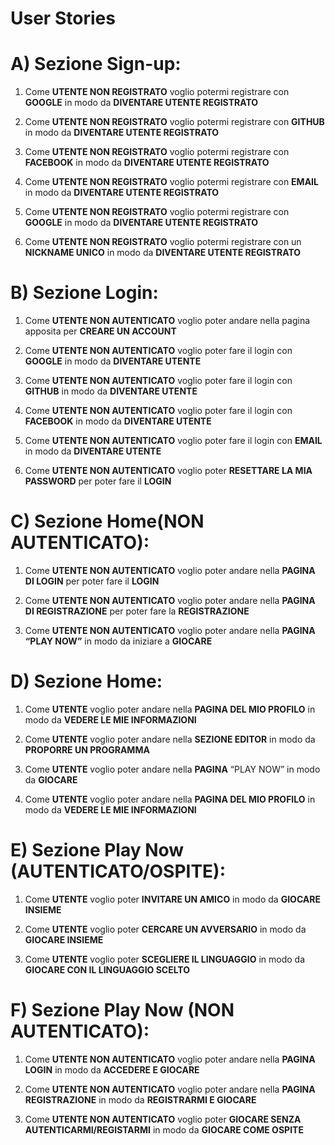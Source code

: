 # User Stories

# A) Sezione Sign-up:
  1. Come **UTENTE NON REGISTRATO** voglio potermi registrare con **GOOGLE** in modo da **DIVENTARE UTENTE REGISTRATO**
  
  2. Come **UTENTE NON REGISTRATO** voglio potermi registrare con **GITHUB** in modo da **DIVENTARE UTENTE REGISTRATO**
  
  3. Come **UTENTE NON REGISTRATO** voglio potermi registrare con **FACEBOOK** in modo da **DIVENTARE UTENTE REGISTRATO**
  
  4. Come **UTENTE NON REGISTRATO** voglio potermi registrare con **EMAIL** in modo da **DIVENTARE UTENTE REGISTRATO**
  
  5. Come **UTENTE NON REGISTRATO** voglio potermi registrare con **GOOGLE** in modo da **DIVENTARE UTENTE REGISTRATO**
  
  6. Come **UTENTE NON REGISTRATO** voglio potermi registrare con un **NICKNAME UNICO**  in modo da **DIVENTARE UTENTE REGISTRATO**

# B) Sezione Login:

  1. Come **UTENTE NON AUTENTICATO** voglio poter andare nella pagina apposita per **CREARE UN ACCOUNT**
  
  2. Come **UTENTE NON AUTENTICATO** voglio poter fare il login con **GOOGLE** in modo da **DIVENTARE UTENTE**
  
  3. Come **UTENTE NON AUTENTICATO** voglio poter fare il login con **GITHUB** in modo da **DIVENTARE UTENTE**
  
  4. Come **UTENTE NON AUTENTICATO** voglio poter fare il login con **FACEBOOK** in modo da **DIVENTARE UTENTE**
  
  5. Come **UTENTE NON AUTENTICATO** voglio poter fare il login con **EMAIL** in modo da **DIVENTARE UTENTE**
  
  6. Come **UTENTE NON AUTENTICATO** voglio poter **RESETTARE LA MIA PASSWORD** per poter fare il **LOGIN**

# C) Sezione Home(NON AUTENTICATO):

  1. Come **UTENTE NON AUTENTICATO** voglio poter andare nella **PAGINA DI LOGIN** per poter fare il **LOGIN**

  2. Come **UTENTE NON AUTENTICATO** voglio poter andare nella **PAGINA DI REGISTRAZIONE** per poter fare la **REGISTRAZIONE**

  3. Come **UTENTE NON AUTENTICATO** voglio poter andare nella **PAGINA “PLAY NOW”** in modo da iniziare a **GIOCARE**

# D) Sezione Home:

  1. Come **UTENTE** voglio poter andare nella **PAGINA DEL MIO PROFILO** in modo da **VEDERE LE MIE INFORMAZIONI**
  
  2. Come **UTENTE** voglio poter andare nella **SEZIONE EDITOR** in modo da **PROPORRE UN PROGRAMMA**
  
  3. Come **UTENTE** voglio poter andare nella **PAGINA** “PLAY NOW” in modo da **GIOCARE**
  
  4. Come **UTENTE** voglio poter andare nella **PAGINA DEL MIO PROFILO** in modo da **VEDERE LE MIE INFORMAZIONI**

# E) Sezione Play Now (AUTENTICATO/OSPITE):

  1. Come **UTENTE** voglio poter **INVITARE UN AMICO** in modo da **GIOCARE INSIEME**
  
  2. Come **UTENTE** voglio poter **CERCARE UN AVVERSARIO** in modo da **GIOCARE INSIEME**
  
  3. Come **UTENTE** voglio poter **SCEGLIERE IL LINGUAGGIO** in modo da **GIOCARE CON IL LINGUAGGIO SCELTO**

# F) Sezione Play Now (NON AUTENTICATO):
  
  1. Come **UTENTE NON AUTENTICATO** voglio poter andare nella **PAGINA LOGIN** in modo da **ACCEDERE E GIOCARE**
  
  2. Come **UTENTE NON AUTENTICATO** voglio poter andare nella **PAGINA REGISTRAZIONE** in modo da **REGISTRARMI E GIOCARE**
  
  3. Come **UTENTE NON AUTENTICATO** voglio poter **GIOCARE SENZA AUTENTICARMI/REGISTARMI** in modo da **GIOCARE COME OSPITE**



	    
    
